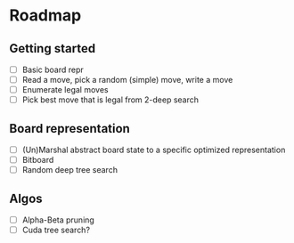 # Roadmap

## Getting started

- [ ] Basic board repr
- [ ] Read a move, pick a random (simple) move, write a move
- [ ] Enumerate legal moves
- [ ] Pick best move that is legal from 2-deep search

## Board representation

- [ ] (Un)Marshal abstract board state to a specific optimized representation
- [ ] Bitboard
- [ ] Random deep tree search

## Algos
- [ ] Alpha-Beta pruning
- [ ] Cuda tree search?
